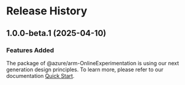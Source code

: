 # Release History
    
## 1.0.0-beta.1 (2025-04-10)

### Features Added

The package of @azure/arm-OnlineExperimentation is using our next generation design principles. To learn more, please refer to our documentation [Quick Start](https://aka.ms/azsdk/js/mgmt/quickstart).
